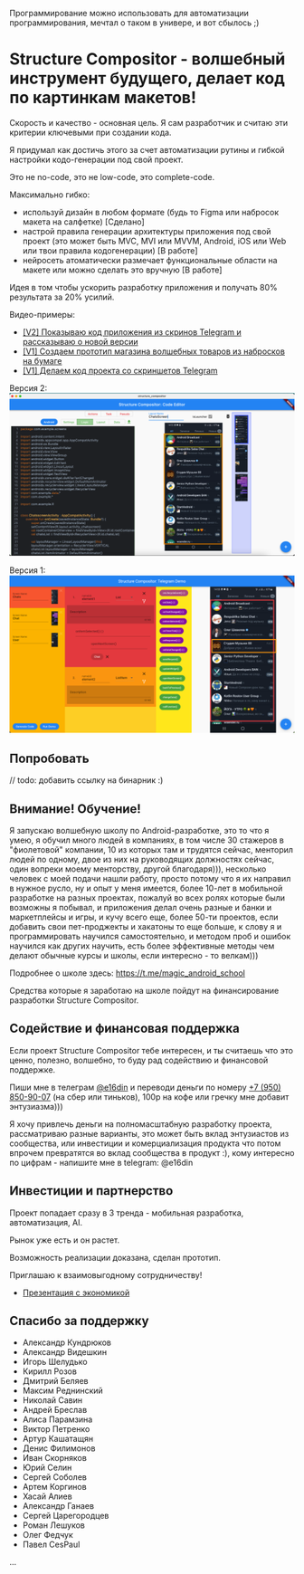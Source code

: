 Программирование можно использовать для автоматизации программирования, мечтал о таком в универе, и вот сбылось ;)

# Structure Compositor - волшебный инструмент будущего, делает код по картинкам макетов!

Скорость и качество - основная цель. Я сам разработчик и считаю эти критерии ключевыми при создании кода.

Я придумал как достичь этого за счет автоматизации рутины и гибкой настройки кодо-генерации под свой проект.

Это не no-code, это не low-code, это complete-code.

Максимально гибко: 
- используй дизайн в любом формате (будь то Figma или набросок макета на салфетке) [Сделано] 
- настрой правила генерации архитектуры приложения под свой проект (это может быть MVC, MVI или MVVM, Android, iOS или Web или твои правила кодогенерации) [В работе]
- нейросеть атоматически размечает функциональные области на макете или можно сделать это вручную  [В работе]

Идея в том чтобы ускорить разработку приложения и получать 80% результата за 20% усилий.

Видео-примеры:
- [[V2] Показываю код приложения из скринов Telegram и рассказываю о новой версии](https://youtu.be/woOurE1w8is)
- [[V1] Создаем прототип магазина волшебных товаров из набросков на бумаге](https://youtu.be/yDqQJ-uk3qo)
- [[V1] Делаем код проекта со скриншетов Telegram](https://youtu.be/fMw-fU_FZB8)


Версия 2:
![Structure Compositor в деле](https://github.com/e16din/structure_compositor/blob/main/screen2.png)

Версия 1:
![Structure Compositor в деле](https://github.com/e16din/structure_compositor/blob/main/screen1.png)

## Попробовать

// todo: добавить ссылку на бинарник :)

## Внимание! Обучение! 

Я запускаю волшебную школу по Android-разработке, это то что я умею, я обучил много людей в компаниях, в том числе 30 стажеров в "фиолетовой" компании, 10 из которых там и трудятся сейчас, менторил людей по одному, двое из них на руководящих должностях сейчас, один вопреки моему менторству, другой благодаря))), несколько человек с моей подачи нашли работу, просто потому что я их направил в нужное русло, ну и опыт у меня имеется, более 10-лет в мобильной разработке на разных проектах, пожалуй во всех ролях которые были возможны я побывал, и приложения делал очень разные и банки и маркетплейсы и игры, и кучу всего еще, более 50-ти проектов, если добавить свои пет-проджекты и хакатоны то еще больше, к слову я и программировать научился самостоятельно, и методом проб и ошибок научился как других научить, есть более эффективные методы чем делают обычные курсы и школы, если интересно - то велкам)))   

Подробнее о школе здесь: https://t.me/magic_android_school 

Средства которые я заработаю на школе пойдут на финансирование разработки Structure Compositor.

## Содействие и финансовая поддержка

Если проект Structure Compositor тебе интересен, и ты считаешь что это ценно, полезно, волшебно, то буду рад содействию и финансовой поддержке.

Пиши мне в телеграм [@e16din](https://t.me/e16din) и переводи деньги по номеру [+7 (950) 850-90-07](https://vk.com/al.fellini) (на сбер или тиньков), 100р на кофе или гречку мне добавит энтузиазма)))

Я хочу привлечь деньги на полномасштабную разработку проекта, рассматриваю разные варианты, это может быть вклад энтузиастов из сообщества, или инвестиции и комерциализация продукта что потом впрочем превратятся во вклад сообщества в продукт :), кому интересно по цифрам - напишите мне в telegram: @e16din

## Инвестиции и партнерство

Проект попадает сразу в 3 тренда - мобильная разработка, автоматизация, AI. 

Рынок уже есть и он растет. 

Возможность реализации доказана, сделан прототип.

Приглашаю к взаимовыгодному сотрудничеству!

- [Презентация с экономикой](https://drive.google.com/file/d/1qI4ht1I1O0BdP3OMTpo8SnOGCHxBGL1x/view?usp=sharing)

## Спасибо за поддержку

- Александр Кундрюков
- Александр Видешкин
- Игорь Шелудько
- Кирилл Розов
- Дмитрий Беляев
- Максим Реднинский
- Николай Савин
- Андрей Бреслав
- Алиса Парамзина
- Виктор Петренко
- Артур Кашатащян
- Денис Филимонов
- Иван Скорняков
- Юрий Селин
- Сергей Соболев
- Артем Коргинов
- Хасай Алиев
- Александр Ганаев
- Сергей Царегородцев
- Роман Лешуков
- Олег Федчук
- Павел CesPaul

...


